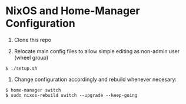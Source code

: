 # NixOS and Home-Manager Configuration

1. Clone this repo

1. Relocate main config files to allow simple editing as non-admin user (wheel group)
```
$ ./setup.sh
```

1. Change configuration accordingly and rebuild whenever necesary:
```
$ home-manager switch
$ sudo nixos-rebuild switch --upgrade --keep-going
```
